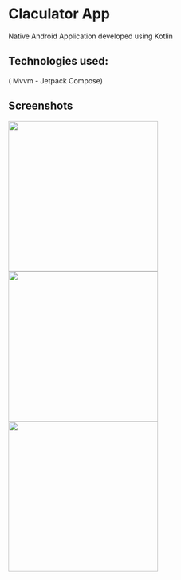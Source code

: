 # Claculator App

Native Android Application developed using Kotlin 

## Technologies used:
( Mvvm - Jetpack Compose)

 

## Screenshots

<img src="https://user-images.githubusercontent.com/93207605/233800934-47544b76-7c31-4dbe-8d19-7a3d071fff8d.png" hieght="350" width="300">
<img src="https://user-images.githubusercontent.com/93207605/233800964-902adbfd-d415-4818-94b5-eef6c1f150e3.png" hieght="350" width="300">
<img src="https://user-images.githubusercontent.com/93207605/233800889-94f45b4a-73c4-48a4-aa82-0b68f67b66b9.png" hieght="350" width="300">
 
 
